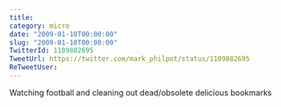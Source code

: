 ```yaml
---
title: 
category: micro
date: "2009-01-10T00:00:00"
slug: "2009-01-10T00:00:00"
TwitterId: 1109882695
TweetUrl: https://twitter.com/mark_philpot/status/1109882695
ReTweetUser: 
---
```


Watching football and cleaning out dead/obsolete delicious bookmarks